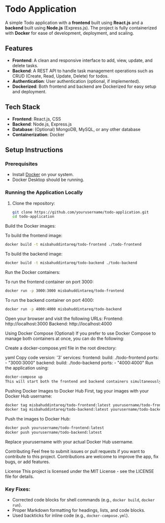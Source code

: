 # Todo Application

A simple Todo application with a **frontend** built using **React.js** and a **backend** built using **Node.js** (Express.js). The project is fully containerized with **Docker** for ease of development, deployment, and scaling.

## Features

- **Frontend**: A clean and responsive interface to add, view, update, and delete tasks.
- **Backend**: A REST API to handle task management operations such as CRUD (Create, Read, Update, Delete) for todos.
- **Authentication**: User authentication (optional, if implemented).
- **Dockerized**: Both frontend and backend are Dockerized for easy setup and deployment.

## Tech Stack

- **Frontend**: React.js, CSS
- **Backend**: Node.js, Express.js
- **Database**: (Optional) MongoDB, MySQL, or any other database
- **Containerization**: Docker

## Setup Instructions

### Prerequisites

- Install [Docker](https://www.docker.com/get-started) on your system.
- Docker Desktop should be running.

### Running the Application Locally

1. Clone the repository:

   ```bash
   git clone https://github.com/yourusername/todo-application.git
   cd todo-application
Build the Docker images:

To build the frontend image:

```bash
docker build -t misbahuddintareq/todo-frontend ./todo-frontend
```

To build the backend image:

```bash
docker build -t misbahuddintareq/todo-backend ./todo-backend
```
Run the Docker containers:

To run the frontend container on port 3000:

```bash
docker run -p 3000:3000 misbahuddintareq/todo-frontend
```

To run the backend container on port 4000:

```bash
docker run -p 4000:4000 misbahuddintareq/todo-backend
```

Open your browser and visit the following URLs:
Frontend: http://localhost:3000
Backend: http://localhost:4000

Using Docker Compose (Optional)
If you prefer to use Docker Compose to manage both containers at once, you can do the following:

Create a docker-compose.yml file in the root directory:

yaml
Copy code
version: '3'
services:
  frontend:
    build: ./todo-frontend
    ports:
      - "3000:3000"
  backend:
    build: ./todo-backend
    ports:
      - "4000:4000"
Run the application using:

```bash
docker-compose up
This will start both the frontend and backend containers simultaneously.
```

Pushing Docker Images to Docker Hub
First, tag your images with your Docker Hub username:

```bash
docker tag misbahuddintareq/todo-frontend:latest yourusername/todo-frontend:latest
docker tag misbahuddintareq/todo-backend:latest yourusername/todo-backend:latest
```

Push the images to Docker Hub:

```bash
docker push yourusername/todo-frontend:latest
docker push yourusername/todo-backend:latest
```

Replace yourusername with your actual Docker Hub username.

Contributing
Feel free to submit issues or pull requests if you want to contribute to this project. Contributions are welcome to improve the app, fix bugs, or add features.

License
This project is licensed under the MIT License - see the LICENSE file for details.

### Key Fixes:

- Corrected code blocks for shell commands (e.g., `docker build`, `docker run`).
- Proper Markdown formatting for headings, lists, and code blocks.
- Used backticks for inline code (e.g., `docker-compose.yml`).